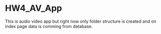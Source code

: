 # HW4_AV_App
This is audio video app but right now only folder structure is created and on index page data is comming from database.
